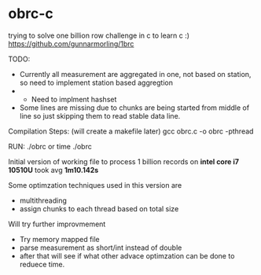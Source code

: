 # obrc-c
trying to solve one billion row challenge in c to learn c :)
https://github.com/gunnarmorling/1brc

TODO:
- Currently all measurement are aggregated in one, not based on station, so need to implement station based aggregtion
- - Need to implment hashset
- Some lines are missing due to chunks are being started from middle of line so just skipping them to read stable data line.

  
Compilation Steps: (will create a makefile later) 
gcc obrc.c -o obrc -pthread

RUN:
./obrc or time ./obrc


Initial version of working file to process 1 billion records on **intel core i7 10510U** took avg **1m10.142s**

Some optimzation techniques used in this version are
- multithreading
- assign chunks to each thread based on total size


Will try further improvmement

- Try memory mapped file
- parse measurement as short/int instead of double
- after that will see if what other advace optimzation can be done to reduece time.
